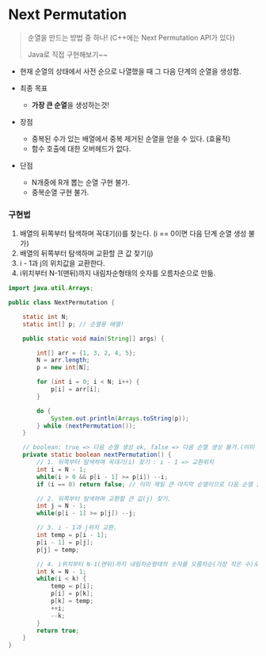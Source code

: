# Next Permutation

> 순열을 만드는 방법 중 하나! (C++에는 Next Permutation API가 있다)
>
> Java로 직접 구현해보기~~

- 현재 순열의 상태에서 사전 순으로 나열했을 때 그 다음 단계의 순열을 생성함.
- 최종 목표
  - **가장 큰 순열**을 생성하는것!

- 장점
  - 중복된 수가 있는 배열에서 중복 제거된 순열을 얻을 수 있다. (효율적)
  - 함수 호출에 대한 오버헤드가 없다.
- 단점
  - N개중에 R개 뽑는 순열 구현 불가.
  - 중복순열 구현 불가.



### 구현법

1.  배열의 뒤쪽부터 탐색하며 꼭대기(i)를 찾는다. (i == 0이면 다음 단계 순열 생성 불가)
2.  배열의 뒤쪽부터 탐색하며 교환할 큰 값 찾기(j)
3.  i - 1과 j의 위치값을 교환한다.
4.  i위치부터 N-1(맨뒤)까지 내림차순형태의 숫자를 오름차순으로 만듦.


```java
import java.util.Arrays;

public class NextPermutation {

    static int N;
    static int[] p; // 순열용 배열!

    public static void main(String[] args) {

        int[] arr = {1, 3, 2, 4, 5};
        N = arr.length;
        p = new int[N];

        for (int i = 0; i < N; i++) {
            p[i] = arr[i];
        }

        do {
            System.out.println(Arrays.toString(p));
        } while (nextPermutation());
    }

    // boolean: true => 다음 순열 생성 ok, false => 다음 순열 생성 불가.(이미 제일 큰 순열이다.)
    private static boolean nextPermutation() {
        // 1. 뒤쪽부터 탐색하며 꼭대기(i) 찾기 : i - 1 => 교환위치
        int i = N - 1;
        while(i > 0 && p[i - 1] >= p[i]) --i;
        if (i == 0) return false; // 이미 제일 큰 마지막 순열이므로 다음 순열 없음.

        // 2. 뒤쪽부터 탐색하며 교환할 큰 값(j) 찾기.
        int j = N - 1;
        while(p[i - 1] >= p[j]) --j;

        // 3. i - 1과 j위치 교환.
        int temp = p[i - 1];
        p[i - 1] = p[j];
        p[j] = temp;

        // 4. i위치부터 N-1(맨뒤)까지 내림차순형태의 숫자를 오름차순(가장 작은 수)로 만들기 위해 정렬
        int k = N - 1;
        while(i < k) {
            temp = p[i];
            p[i] = p[k];
            p[k] = temp;
            ++i;
            --k;
        }
        return true;
    }
}

```

